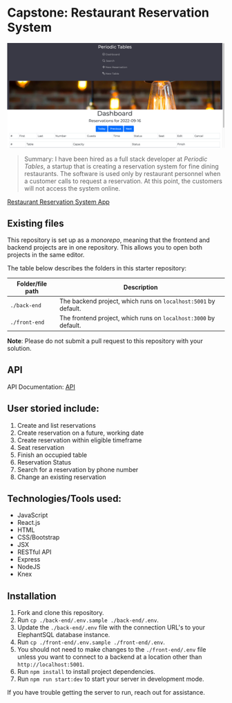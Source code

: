 # Capstone: Restaurant Reservation System

![Reservation App Picture](./Dashboard.png)

> Summary: I have been hired as a full stack developer at _Periodic Tables_, a startup that is creating a reservation system for fine dining restaurants.
> The software is used only by restaurant personnel when a customer calls to request a reservation.
> At this point, the customers will not access the system online.



[Restaurant Reservation System App](https://restaurant--reservation.herokuapp.com/dashboard)



## Existing files

This repository is set up as a *monorepo*, meaning that the frontend and backend projects are in one repository. This allows you to open both projects in the same editor.

The table below describes the folders in this starter repository:

| Folder/file path | Description                                                      |
| ---------------- | ---------------------------------------------------------------- |
| `./back-end`     | The backend project, which runs on `localhost:5001` by default.  |
| `./front-end`    | The frontend project, which runs on `localhost:3000` by default. |

**Note**: Please do not submit a pull request to this repository with your solution.       

## API
API Documentation: [API](https://github.com/taylorcoleroemer18/restaurant-reservation-system-backend)

## User storied include:

1. Create and list reservations
2. Create reservation on a future, working date
3. Create reservation within eligible timeframe
4. Seat reservation
5. Finish an occupied table
6. Reservation Status
7. Search for a reservation by phone number
8. Change an existing reservation

## Technologies/Tools used:
- JavaScript
- React.js
- HTML
- CSS/Bootstrap
- JSX
- RESTful API
- Express
- NodeJS
- Knex

## Installation
1. Fork and clone this repository.
1. Run `cp ./back-end/.env.sample ./back-end/.env`.
1. Update the `./back-end/.env` file with the connection URL's to your ElephantSQL database instance.
1. Run `cp ./front-end/.env.sample ./front-end/.env`.
1. You should not need to make changes to the `./front-end/.env` file unless you want to connect to a backend at a location other than `http://localhost:5001`.
1. Run `npm install` to install project dependencies.
1. Run `npm run start:dev` to start your server in development mode.

If you have trouble getting the server to run, reach out for assistance.
